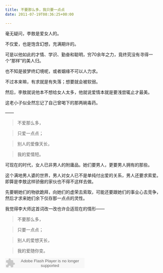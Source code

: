 ```yaml
---
title: 不要那么多，我只要一点点
date: 2011-07-19T08:36:25+00:00

---
```

毫无疑问，李敖是爱女人的。

不仅爱，也是饱含幻想，充满期许的。

可是以他如此的才情、学识、勤奋和聪明，穷70余年之力，竟终究没有寻得一个“那样”的美人归。

也不知是彼梦终幻境呢，或者姻缘不可以人力求。

不过本来嘛，有求就是有失落；想要就会被软弱。
  
然后，李敖就说他本不想给女人太多，他就说爱情本就是要浅尝辄止才最美。
  
这老小子似全然忘记了自己曾喝下的那两碗毒药。
  
——

> 不爱那么多，
  
> 只爱一点点；
  
> 别人的爱像天长，
  
> 我的爱情短。

可现在的时代，女人已非男人的附庸品。她们要男人，更要男人拥有的那些。
  
这个满地男人婆的世界，男人对女人已不是单纯付出爱的关系，男人还要求索爱。即算是李敖这样骄傲的家伙也不得不这样去做。
  
先要朝她们的物欲跪拜，向她们的虚荣去索取，可能还要跟她们的事业心去竞争，然后才求来她们余下仅存那一点点的灵性。

我觉得李大师这首词改一改也许合适现在的情形——

> 不要那么多，
  
> 只要一点点；
  
> 别人的爱想天长，
  
> 我的爱随你变。 

<embed src="http://www.xiami.com/widget/0_376926/singlePlayer.swf" type="application/x-shockwave-flash" width="257" height="33" wmode="transparent">
</embed>
